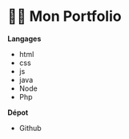 #   👩‍💻 Mon Portfolio

**Langages**
 * html
 * css
 * js
 * java
 * Node
 * Php

**Dépot**
 * Github
